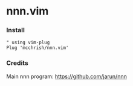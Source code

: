 # nnn.vim

### Install

```vim
" using vim-plug
Plug 'mcchrish/nnn.vim'
```

### Credits

Main nnn program: https://github.com/jarun/nnn
